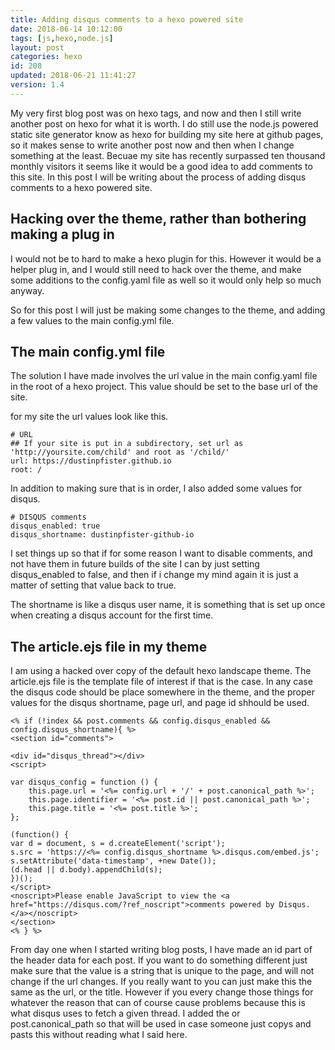 ```yaml
---
title: Adding disqus comments to a hexo powered site
date: 2018-06-14 10:12:00
tags: [js,hexo,node.js]
layout: post
categories: hexo
id: 208
updated: 2018-06-21 11:41:27
version: 1.4
---
```


My very first blog post was on hexo tags, and now and then I still write another post on hexo for what it is worth. I do still use the node.js powered static site generator know as hexo for building my site here at github pages, so it makes sense to write another post now and then when I change something at the least. Becuae my site has recently surpassed ten thousand monthly visitors it seems like it would be a good idea to add comments to this site. In this post I will be writing about the process of adding disqus comments to a hexo powered site.

<!-- more -->

## Hacking over the theme, rather than bothering making a plug in

I would not be to hard to make a hexo plugin for this. However it would be a helper plug in, and I would still need to hack over the theme, and make some additions to the config.yaml file as well so it would only help so much anyway.

So for this post I will just be making some changes to the theme, and adding a few values to the main config.yml file.

## The main config.yml file

The solution I have made involves the url value in the main config.yaml file in the root of a hexo project. This value should be set to the base url of the site.

for my site the url values look like this.
```
# URL
## If your site is put in a subdirectory, set url as 'http://yoursite.com/child' and root as '/child/'
url: https://dustinpfister.github.io
root: /
```

In addition to making sure that is in order, I also added some values for disqus.

```
# DISQUS comments
disqus_enabled: true
disqus_shortname: dustinpfister-github-io
```

I set things up so that if for some reason I want to disable comments, and not have them in future builds of the site I can by just setting disqus_enabled to false, and then if i change my mind again it is just a matter of setting that value back to true.

The shortname is like a disqus user name, it is something that is set up once when creating a disqus account for the first time.

## The article.ejs file in my theme

I am using a hacked over copy of the default hexo landscape theme. The article.ejs file is the template file of interest if that is the case. In any case the disqus code should be place somewhere in the theme, and the proper values for the disqus shortname, page url, and page id shhould be used.

```
<% if (!index && post.comments && config.disqus_enabled && config.disqus_shortname){ %>
<section id="comments">
 
<div id="disqus_thread"></div>
<script>
 
var disqus_config = function () {
    this.page.url = '<%= config.url + '/' + post.canonical_path %>';
    this.page.identifier = '<%= post.id || post.canonical_path %>';
    this.page.title = '<%= post.title %>';
};
 
(function() {
var d = document, s = d.createElement('script');
s.src = 'https://<%= config.disqus_shortname %>.disqus.com/embed.js';
s.setAttribute('data-timestamp', +new Date());
(d.head || d.body).appendChild(s);
})();
</script>
<noscript>Please enable JavaScript to view the <a href="https://disqus.com/?ref_noscript">comments powered by Disqus.</a></noscript>
</section>
<% } %>
```

From day one when I started writing blog posts, I have made an id part of the header data for each post. If you want to do something different just make sure that the value is a string that is unique to the page, and will not change if the url changes. If you really want to you can just make this the same as the url, or the title. However if you every change those things for whatever the reason that can of course cause problems because this is what disqus uses to fetch a given thread. I added the or post.canonical_path so that will be used in case someone just copys and pasts this without reading what I said here.
